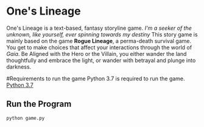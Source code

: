 # One's Lineage
One's Lineage is a text-based, fantasy storyline game.
_I'm a seeker of the unknown, like yourself, ever spinning towards my destiny_
This story game is mainly based on the game **Rogue Lineage**, a perma-death survival game. You get to make choices that affect your interactions through the world of _Gaia_. Be Aligned with the Hero or the Villain, you either wander the land thoughtfully and embrace the light, or wander with betrayal and plunge into darkness.

#Requirements to run the game
Python 3.7 is required to run the game. [Python 3.7](https://www.python.org/downloads/)
## Run the Program

```python
python game.py
```
